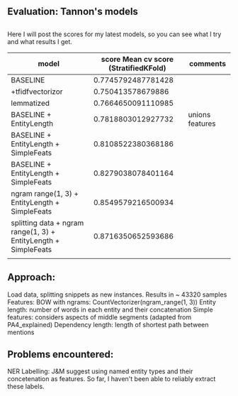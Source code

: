 ## Evaluation: Tannon's models
## 
Here I will post the scores for my latest models, so you can see what I
try and what results I get.

| **model**  | **score** Mean cv score (StratifiedKFold)| **comments** |
| -------- | -------- | -------- |
| BASELINE  | 0.7745792487781428 |  |
| +tfidfvectorizor | 0.750413578679886 | |
| lemmatized  | 0.7664650091110985  |  |
| BASELINE + EntityLength | 0.7818803012927732 | unions features |
| BASELINE + EntityLength + SimpleFeats | 0.8108522380368186 |  |
| BASELINE + EntityLength + SimpleFeats | 0.8279038078401164 |  |
| ngram range(1, 3) + EntityLength + SimpleFeats | 0.8549579216500934 |  |
| splitting data + ngram range(1, 3) + EntityLength + SimpleFeats | 0.8716350652593686 |  |
|  |  |  |


## Approach:

Load data, splitting snippets as new instances. Results in ~ 43320 samples
Features:
BOW with ngrams: CountVectorizer(ngram_range(1, 3))
Entity length: number of words in each entity and their concatenation
Simple features: considers aspects of middle segments (adapted from PA4\_explained)
Dependency length: length of shortest path between mentions 

## Problems encountered:
NER Labelling: J&M suggest using named entity types and their
concetenation as features. So far, I haven't been able to reliably extract these labels.